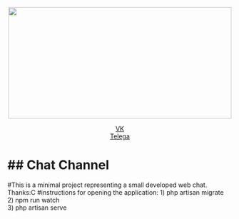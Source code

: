 <p align="center" ><a href="https://laravel.com" target="_blank"><img style="width: 500px; height: 250px;" src="https://i.pinimg.com/originals/a6/f5/79/a6f579a58f20c0853c83c3ddd6d88995.jpg" width="400"></a></p>

<p align="center">
<a href="https://vk.com/waall1642">VK</a><br>
<a href="https://t.me/WALL1642">Telega</a>
</p>
<h1>## Chat Channel</h1>
#This is a minimal project representing a small developed web chat. Thanks:C
#instructions for opening the application:
1) php artisan migrate <br>
2) npm run watch<br>
3) php artisan serve <br>
